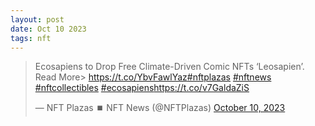 ```yaml
---
layout: post
date: Oct 10 2023
tags: nft
---
```


<blockquote class="twitter-tweet"><p lang="en" dir="ltr">Ecosapiens to Drop Free Climate-Driven Comic NFTs ‘Leosapien’.<br>Read More&gt; <a href="https://t.co/YbvFawlYaz">https://t.co/YbvFawlYaz</a><a href="https://twitter.com/hashtag/nftplazas?src=hash&amp;ref_src=twsrc%5Etfw">#nftplazas</a> <a href="https://twitter.com/hashtag/nftnews?src=hash&amp;ref_src=twsrc%5Etfw">#nftnews</a> <a href="https://twitter.com/hashtag/nftcollectibles?src=hash&amp;ref_src=twsrc%5Etfw">#nftcollectibles</a> <a href="https://twitter.com/hashtag/ecosapiens?src=hash&amp;ref_src=twsrc%5Etfw">#ecosapiens</a><a href="https://t.co/v7GaldaZiS">https://t.co/v7GaldaZiS</a></p>&mdash; NFT Plazas ⏹️ NFT News (@NFTPlazas) <a href="https://twitter.com/NFTPlazas/status/1711756173886541866?ref_src=twsrc%5Etfw">October 10, 2023</a></blockquote> <script async src="https://platform.twitter.com/widgets.js" charset="utf-8"></script>
